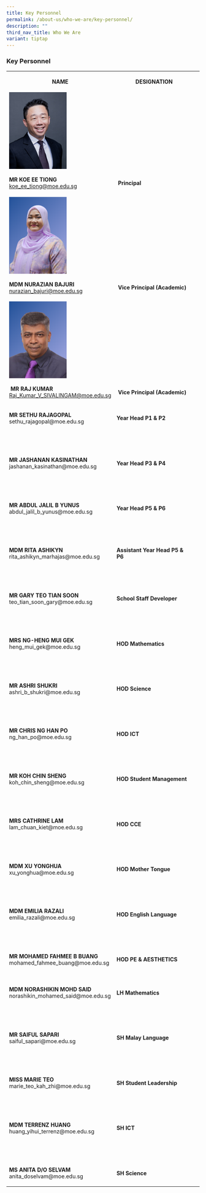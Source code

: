 ```yaml
---
title: Key Personnel
permalink: /about-us/who-we-are/key-personnel/
description: ""
third_nav_title: Who We Are
variant: tiptap
---
```

<h3><strong>Key Personnel</strong></h3>
<table>
<tbody>
<tr>
<th rowspan="1" colspan="1">
<p>NAME</p>
</th>
<th rowspan="1" colspan="1">
<p>DESIGNATION</p>
</th>
<th rowspan="1" colspan="1">
<p></p>
</th>
</tr>
<tr>
<td rowspan="1" colspan="1">
<div class="isomer-image-wrapper">
<img style="float:left; height:150px; margin-right:15px; width:150px;height:200px" height="auto" width="100%" src="/images/SY5_3313___Headshot.jpg">
</div>
</td>
<td rowspan="1" colspan="1">
<p></p>
</td>
<td rowspan="1" colspan="1">
<p></p>
</td>
</tr>
<tr>
<td rowspan="1" colspan="1">
<p></p>
<p><strong>MR KOE EE TIONG</strong> 
<br><a href="mailto:koe_ee_tiong@moe.edu.sg" rel="noopener noreferrer nofollow" target="_blank">koe_ee_tiong@moe.edu.sg</a>
</p>
<p></p>
</td>
<td rowspan="1" colspan="1">
<p>&nbsp;<strong>Principal</strong>
</p>
</td>
<td rowspan="1" colspan="1">
<p></p>
</td>
</tr>
<tr>
<td rowspan="1" colspan="1">
<div class="isomer-image-wrapper">
<img style="float:left;height:200px;margin-right:15px;width:150px" height="auto" width="100%" src="/images/new_mdm_azian.png">
</div>
</td>
<td rowspan="1" colspan="1">
<p></p>
</td>
<td rowspan="1" colspan="1">
<p></p>
</td>
</tr>
<tr>
<td rowspan="1" colspan="1">
<p><strong>MDM NURAZIAN BAJURI</strong> 
<br><a href="mailto:nurazian_bajuri@moe.edu.sg" rel="noopener noreferrer nofollow" target="_blank">nurazian_bajuri@moe.edu.sg</a>
</p>
</td>
<td rowspan="1" colspan="1">
<p>&nbsp;<strong>Vice Principal (Academic)</strong>
</p>
</td>
<td rowspan="1" colspan="1">
<p></p>
</td>
</tr>
<tr>
<td rowspan="1" colspan="1">
<div class="isomer-image-wrapper">
<img style="float:left; height:200px; margin-right:15px; width:150px" height="auto" width="100%" src="/images/new_mr_raj.png">
</div>
</td>
<td rowspan="1" colspan="1">
<p></p>
</td>
<td rowspan="1" colspan="1">
<p></p>
</td>
</tr>
<tr>
<td rowspan="1" colspan="1">
<p>&nbsp;<strong>MR RAJ KUMAR</strong> 
<br><a href="mailto:Raj_Kumar_V_SIVALINGAM@moe.edu.sg" rel="noopener noreferrer nofollow" target="_blank">Raj_Kumar_V_SIVALINGAM@moe.edu.sg</a>
</p>
</td>
<td rowspan="1" colspan="1">
<p>&nbsp;<strong>Vice Principal (Academic)</strong>
</p>
</td>
<td rowspan="1" colspan="1">
<p></p>
</td>
</tr>
<tr>
<td rowspan="1" colspan="1">
<p><strong>MR SETHU RAJAGOPAL</strong> 
<br>sethu_rajagopal@moe.edu.sg</p>
</td>
<td rowspan="1" colspan="1">
<p><strong>Year Head P1 &amp; P2</strong>
</p>
</td>
<td rowspan="1" colspan="1">
<p></p>
</td>
</tr>
<tr>
<td rowspan="1" colspan="1">
<p>&nbsp;</p>
</td>
<td rowspan="1" colspan="1">
<p>&nbsp;</p>
</td>
<td rowspan="1" colspan="1">
<p></p>
</td>
</tr>
<tr>
<td rowspan="1" colspan="1">
<p><strong>MR JASHANAN KASINATHAN</strong> 
<br>jashanan_kasinathan@moe.edu.sg</p>
</td>
<td rowspan="1" colspan="1">
<p><strong>Year Head P3 &amp; P4</strong>
</p>
</td>
<td rowspan="1" colspan="1">
<p></p>
</td>
</tr>
<tr>
<td rowspan="1" colspan="1">
<p>&nbsp;</p>
</td>
<td rowspan="1" colspan="1">
<p>&nbsp;</p>
</td>
<td rowspan="1" colspan="1">
<p></p>
</td>
</tr>
<tr>
<td rowspan="1" colspan="1">
<p><strong>MR ABDUL JALIL B YUNUS</strong> 
<br>abdul_jalil_b_yunus@moe.edu.sg</p>
</td>
<td rowspan="1" colspan="1">
<p><strong>Year Head P5 &amp; P6</strong>
</p>
</td>
<td rowspan="1" colspan="1">
<p></p>
</td>
</tr>
<tr>
<td rowspan="1" colspan="1">
<p>&nbsp;</p>
</td>
<td rowspan="1" colspan="1">
<p>&nbsp;</p>
</td>
<td rowspan="1" colspan="1">
<p></p>
</td>
</tr>
<tr>
<td rowspan="1" colspan="1">
<p><strong>MDM RITA ASHIKYN</strong> 
<br>rita_ashikyn_marhajas@moe.edu.sg</p>
</td>
<td rowspan="1" colspan="1">
<p><strong>Assistant Year Head P5 &amp; P6</strong>
</p>
</td>
<td rowspan="1" colspan="1">
<p></p>
</td>
</tr>
<tr>
<td rowspan="1" colspan="1">
<p>&nbsp;</p>
</td>
<td rowspan="1" colspan="1">
<p>&nbsp;</p>
</td>
<td rowspan="1" colspan="1">
<p></p>
</td>
</tr>
<tr>
<td rowspan="1" colspan="1">
<p><strong>MR GARY TEO TIAN SOON</strong> 
<br>teo_tian_soon_gary@moe.edu.sg</p>
</td>
<td rowspan="1" colspan="1">
<p><strong>School Staff Developer</strong>
</p>
</td>
<td rowspan="1" colspan="1">
<p></p>
</td>
</tr>
<tr>
<td rowspan="1" colspan="1">
<p>&nbsp;</p>
</td>
<td rowspan="1" colspan="1">
<p>&nbsp;</p>
</td>
<td rowspan="1" colspan="1">
<p></p>
</td>
</tr>
<tr>
<td rowspan="1" colspan="1">
<p><strong>MRS NG-HENG MUI GEK</strong> 
<br>heng_mui_gek@moe.edu.sg</p>
</td>
<td rowspan="1" colspan="1">
<p><strong>HOD Mathematics</strong>
</p>
</td>
<td rowspan="1" colspan="1">
<p></p>
</td>
</tr>
<tr>
<td rowspan="1" colspan="1">
<p>&nbsp;</p>
</td>
<td rowspan="1" colspan="1">
<p>&nbsp;</p>
</td>
<td rowspan="1" colspan="1">
<p></p>
</td>
</tr>
<tr>
<td rowspan="1" colspan="1">
<p><strong>MR ASHRI SHUKRI</strong> 
<br>ashri_b_shukri@moe.edu.sg</p>
</td>
<td rowspan="1" colspan="1">
<p><strong>HOD Science</strong>
</p>
</td>
<td rowspan="1" colspan="1">
<p></p>
</td>
</tr>
<tr>
<td rowspan="1" colspan="1">
<p>&nbsp;</p>
</td>
<td rowspan="1" colspan="1">
<p>&nbsp;</p>
</td>
<td rowspan="1" colspan="1">
<p></p>
</td>
</tr>
<tr>
<td rowspan="1" colspan="1">
<p><strong>MR CHRIS NG HAN PO</strong> 
<br>ng_han_po@moe.edu.sg</p>
</td>
<td rowspan="1" colspan="1">
<p><strong>HOD ICT</strong>
</p>
</td>
<td rowspan="1" colspan="1">
<p></p>
</td>
</tr>
<tr>
<td rowspan="1" colspan="1">
<p>&nbsp;</p>
</td>
<td rowspan="1" colspan="1">
<p>&nbsp;</p>
</td>
<td rowspan="1" colspan="1">
<p></p>
</td>
</tr>
<tr>
<td rowspan="1" colspan="1">
<p><strong>MR KOH CHIN SHENG</strong> 
<br>koh_chin_sheng@moe.edu.sg</p>
</td>
<td rowspan="1" colspan="1">
<p><strong>HOD Student Management</strong>
</p>
</td>
<td rowspan="1" colspan="1">
<p></p>
</td>
</tr>
<tr>
<td rowspan="1" colspan="1">
<p>&nbsp;</p>
</td>
<td rowspan="1" colspan="1">
<p>&nbsp;</p>
</td>
<td rowspan="1" colspan="1">
<p></p>
</td>
</tr>
<tr>
<td rowspan="1" colspan="1">
<p><strong>MRS CATHRINE LAM</strong> 
<br>lam_chuan_kiet@moe.edu.sg</p>
</td>
<td rowspan="1" colspan="1">
<p><strong>HOD CCE</strong>
</p>
</td>
<td rowspan="1" colspan="1">
<p></p>
</td>
</tr>
<tr>
<td rowspan="1" colspan="1">
<p>&nbsp;</p>
</td>
<td rowspan="1" colspan="1">
<p>&nbsp;</p>
</td>
<td rowspan="1" colspan="1">
<p></p>
</td>
</tr>
<tr>
<td rowspan="1" colspan="1">
<p><strong>MDM XU YONGHUA</strong> 
<br>xu_yonghua@moe.edu.sg</p>
</td>
<td rowspan="1" colspan="1">
<p><strong>HOD Mother Tongue</strong>
</p>
</td>
<td rowspan="1" colspan="1">
<p></p>
</td>
</tr>
<tr>
<td rowspan="1" colspan="1">
<p>&nbsp;</p>
</td>
<td rowspan="1" colspan="1">
<p>&nbsp;</p>
</td>
<td rowspan="1" colspan="1">
<p></p>
</td>
</tr>
<tr>
<td rowspan="1" colspan="1">
<p><strong>MDM EMILIA RAZALI</strong> 
<br>emilia_razali@moe.edu.sg</p>
</td>
<td rowspan="1" colspan="1">
<p><strong>HOD English Language</strong>
</p>
</td>
<td rowspan="1" colspan="1">
<p></p>
</td>
</tr>
<tr>
<td rowspan="1" colspan="1">
<p>&nbsp;</p>
</td>
<td rowspan="1" colspan="1">
<p>&nbsp;</p>
</td>
<td rowspan="1" colspan="1">
<p></p>
</td>
</tr>
<tr>
<td rowspan="1" colspan="1">
<p><strong>MR MOHAMED FAHMEE B BUANG</strong> 
<br>mohamed_fahmee_buang@moe.edu.sg
<br>
</p>
</td>
<td rowspan="1" colspan="1">
<p><strong>HOD PE &amp; AESTHETICS</strong>
</p>
</td>
<td rowspan="1" colspan="1">
<p></p>
</td>
</tr>
<tr>
<td rowspan="1" colspan="1">
<p></p>
</td>
<td rowspan="1" colspan="1">
<p></p>
</td>
<td rowspan="1" colspan="1">
<p></p>
</td>
</tr>
<tr>
<td rowspan="1" colspan="1">
<p><strong>MDM NORASHIKIN&nbsp;MOHD SAID</strong> 
<br>norashikin_mohamed_said@moe.edu.sg</p>
</td>
<td rowspan="1" colspan="1">
<p><strong>LH Mathematics</strong>
</p>
</td>
<td rowspan="1" colspan="1">
<p></p>
</td>
</tr>
<tr>
<td rowspan="1" colspan="1">
<p>&nbsp;</p>
</td>
<td rowspan="1" colspan="1">
<p>&nbsp;</p>
</td>
<td rowspan="1" colspan="1">
<p></p>
</td>
</tr>
<tr>
<td rowspan="1" colspan="1">
<p><strong>MR SAIFUL SAPARI</strong> 
<br>saiful_sapari@moe.edu.sg</p>
</td>
<td rowspan="1" colspan="1">
<p><strong>SH Malay Language</strong>
</p>
</td>
<td rowspan="1" colspan="1">
<p></p>
</td>
</tr>
<tr>
<td rowspan="1" colspan="1">
<p>&nbsp;</p>
</td>
<td rowspan="1" colspan="1">
<p>&nbsp;</p>
</td>
<td rowspan="1" colspan="1">
<p></p>
</td>
</tr>
<tr>
<td rowspan="1" colspan="1">
<p><strong>MISS MARIE TEO</strong> 
<br>marie_teo_kah_zhi@moe.edu.sg</p>
</td>
<td rowspan="1" colspan="1">
<p><strong>SH Student Leadership</strong>
</p>
</td>
<td rowspan="1" colspan="1">
<p></p>
</td>
</tr>
<tr>
<td rowspan="1" colspan="1">
<p>&nbsp;</p>
</td>
<td rowspan="1" colspan="1">
<p>&nbsp;</p>
</td>
<td rowspan="1" colspan="1">
<p></p>
</td>
</tr>
<tr>
<td rowspan="1" colspan="1">
<p><strong>MDM TERRENZ HUANG</strong> 
<br>huang_yihui_terrenz@moe.edu.sg</p>
</td>
<td rowspan="1" colspan="1">
<p><strong>SH ICT</strong>
</p>
</td>
<td rowspan="1" colspan="1">
<p></p>
</td>
</tr>
<tr>
<td rowspan="1" colspan="1">
<p>&nbsp;</p>
</td>
<td rowspan="1" colspan="1">
<p>&nbsp;</p>
</td>
<td rowspan="1" colspan="1">
<p></p>
</td>
</tr>
<tr>
<td rowspan="1" colspan="1">
<p><strong>MS ANITA D/O SELVAM</strong> 
<br>anita_doselvam@moe.edu.sg</p>
</td>
<td rowspan="1" colspan="1">
<p><strong>SH Science</strong>
</p>
</td>
<td rowspan="1" colspan="1">
<p></p>
</td>
</tr>
</tbody>
</table>
<p></p>